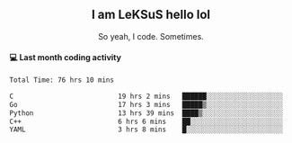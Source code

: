 <h2 align="center">I am LeKSuS hello lol</h2>
<p align="center">So yeah, I code. Sometimes.</p>

#### :computer: Last month coding activity
<!--START_SECTION:waka-->

```txt
Total Time: 76 hrs 10 mins

C                          19 hrs 2 mins   ██████░░░░░░░░░░░░░░░░░░░   24.54 %
Go                         17 hrs 3 mins   █████▒░░░░░░░░░░░░░░░░░░░   21.97 %
Python                     13 hrs 39 mins  ████▒░░░░░░░░░░░░░░░░░░░░   17.61 %
C++                        6 hrs 6 mins    ██░░░░░░░░░░░░░░░░░░░░░░░   07.87 %
YAML                       3 hrs 8 mins    █░░░░░░░░░░░░░░░░░░░░░░░░   04.06 %
```

<!--END_SECTION:waka-->
